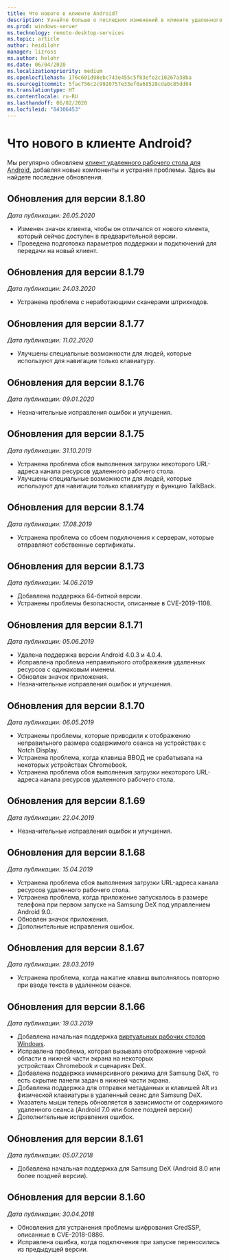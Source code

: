 ```yaml
---
title: Что нового в клиенте Android?
description: Узнайте больше о последних изменений в клиенте удаленного рабочего стола для Android.
ms.prod: windows-server
ms.technology: remote-desktop-services
ms.topic: article
author: heidilohr
manager: lizross
ms.author: helohr
ms.date: 06/04/2020
ms.localizationpriority: medium
ms.openlocfilehash: 176c601d98ebc743e455c5f83efe2c10267a38ba
ms.sourcegitcommit: 5fac756c2c9920757e33ef0a68528cda0c85dd04
ms.translationtype: HT
ms.contentlocale: ru-RU
ms.lasthandoff: 06/02/2020
ms.locfileid: "84306453"
---
```

# <a name="whats-new-in-the-android-client"></a>Что нового в клиенте Android?

Мы регулярно обновляем [клиент удаленного рабочего стола для Android](remote-desktop-android.md), добавляя новые компоненты и устраняя проблемы. Здесь вы найдете последние обновления.

## <a name="updates-for-version-8180"></a>Обновления для версии 8.1.80

*Дата публикации: 26.05.2020*

- Изменен значок клиента, чтобы он отличался от нового клиента, который сейчас доступен в предварительной версии.
- Проведена подготовка параметров поддержки и подключений для передачи на новый клиент.

## <a name="updates-for-version-8179"></a>Обновления для версии 8.1.79

*Дата публикации: 24.03.2020*

- Устранена проблема с неработающими сканерами штрихкодов.

## <a name="updates-for-version-8177"></a>Обновления для версии 8.1.77

*Дата публикации: 11.02.2020*

- Улучшены специальные возможности для людей, которые используют для навигации только клавиатуру.

## <a name="updates-for-version-8176"></a>Обновления для версии 8.1.76

*Дата публикации: 09.01.2020*

- Незначительные исправления ошибок и улучшения.

## <a name="updates-for-version-8175"></a>Обновления для версии 8.1.75

*Дата публикации: 31.10.2019*

- Устранена проблема сбоя выполнения загрузки некоторого URL-адреса канала ресурсов удаленного рабочего стола.
- Улучшены специальные возможности для людей, которые используют для навигации только клавиатуру и функцию TalkBack.

## <a name="updates-for-version-8174"></a>Обновления для версии 8.1.74

*Дата публикации: 17.08.2019*

- Устранена проблема со сбоем подключения к серверам, которые отправляют собственные сертификаты.

## <a name="updates-for-version-8173"></a>Обновления для версии 8.1.73

*Дата публикации: 14.06.2019*

- Добавлена поддержка 64-битной версии.
- Устранены проблемы безопасности, описанные в CVE-2019-1108.

## <a name="updates-for-version-8171"></a>Обновления для версии 8.1.71

*Дата публикации: 05.06.2019*

- Удалена поддержка версии Android 4.0.3 и 4.0.4.
- Исправлена проблема неправильного отображения удаленных ресурсов с одинаковым именем.
- Обновлен значок приложения.
- Незначительные исправления ошибок и улучшения.

## <a name="updates-for-version-8170"></a>Обновления для версии 8.1.70

*Дата публикации: 06.05.2019*

- Устранены проблемы, которые приводили к отображению неправильного размера содержимого сеанса на устройствах с Notch Display.
- Устранена проблема, когда клавиша ВВОД не срабатывала на некоторых устройствах Chromebook.
- Устранена проблема сбоя выполнения загрузки некоторого URL-адреса канала ресурсов удаленного рабочего стола.

## <a name="updates-for-version-8169"></a>Обновления для версии 8.1.69

*Дата публикации: 22.04.2019*

- Незначительные исправления ошибок и улучшения.

## <a name="updates-for-version-8168"></a>Обновления для версии 8.1.68

*Дата публикации: 15.04.2019*

- Устранена проблема сбоя выполнения загрузки URL-адреса канала ресурсов удаленного рабочего стола.
- Устранена проблема, когда приложение запускалось в размере телефона при первом запуске на Samsung DeX под управлением Android 9.0.
- Обновлен значок приложения.
- Дополнительные исправления ошибок.

## <a name="updates-for-version-8167"></a>Обновления для версии 8.1.67

*Дата публикации: 28.03.2019*

- Устранена проблема, когда нажатие клавиш выполнялось повторно при вводе текста в удаленном сеансе.

## <a name="updates-for-version-8166"></a>Обновления для версии 8.1.66

*Дата публикации: 19.03.2019*

- Добавлена начальная поддержка [виртуальных рабочих столов Windows](https://aka.ms/wvd).
- Исправлена проблема, которая вызывала отображение черной области в нижней части экрана на некоторых устройствах Chromebook и сценариях DeX.
- Добавлена поддержка иммерсивного режима для Samsung DeX, то есть скрытие панели задач в нижней части экрана.
- Добавлена поддержка для отправки метаданных и клавишей Alt из физической клавиатуры в удаленный сеанс для Samsung DeX.
- Указатель мыши теперь обновляется в зависимости от содержимого удаленного сеанса (Android 7.0 или более поздней версии)
- Дополнительные исправления ошибок.

## <a name="updates-for-version-8161"></a>Обновления для версии 8.1.61

*Дата публикации: 05.07.2018*

- Добавлена начальная поддержка для Samsung DeX (Android 8.0 или более поздней версии).

## <a name="updates-for-version-8160"></a>Обновления для версии 8.1.60

*Дата публикации: 30.04.2018*

- Обновления для устранения проблемы шифрования CredSSP, описанные в CVE-2018-0886.
- Исправлена ошибка, когда подключения при запуске переносились из предыдущей версии.
